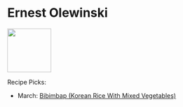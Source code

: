 # Ernest Olewinski

<img src="https://assets.vention.io/parts/images/RA-FA-035-0003/thumb_fanuc-m-20id-35-kit.png" height="100" width="100" />

Recipe Picks:

- March: [Bibimbap (Korean Rice With Mixed Vegetables)](../recipe/mar/bibimbap-korean-rice-with-mixed-vegetables.md)